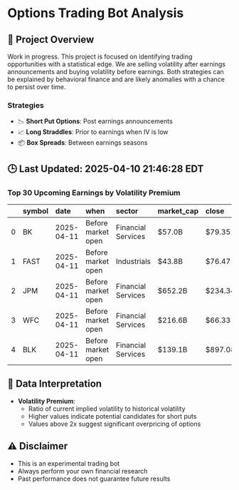 # Options Trading Bot Analysis

## 🚀 Project Overview
Work in progress. This project is focused on identifying trading opportunities with a statistical edge.
We are selling volatility after earnings announcements and buying volatility before earnings.
Both strategies can be explained by behavioral finance and are likely anomalies with a chance to persist over time.

### Strategies
- 📉 **Short Put Options**: Post earnings announcements
- 📈 **Long Straddles**: Prior to earnings when IV is low
- 📦 **Box Spreads**: Between earnings seasons

## 🕒 Last Updated: 2025-04-10 21:46:28 EDT

### Top 30 Upcoming Earnings by Volatility Premium

|    | symbol   | date       | when               | sector             | market_cap   | close   | hv_current   | iv_current   | vol_premium   |
|---:|:---------|:-----------|:-------------------|:-------------------|:-------------|:--------|:-------------|:-------------|:--------------|
|  0 | BK       | 2025-04-11 | Before market open | Financial Services | $57.0B       | $79.35  | 44.19%       | 47.69%       | 1.08x         |
|  1 | FAST     | 2025-04-11 | Before market open | Industrials        | $43.8B       | $76.47  | 38.07%       | 34.71%       | 0.91x         |
|  2 | JPM      | 2025-04-11 | Before market open | Financial Services | $652.2B      | $234.34 | 48.28%       | 40.63%       | 0.84x         |
|  3 | WFC      | 2025-04-11 | Before market open | Financial Services | $216.6B      | $66.33  | 52.04%       | 43.64%       | 0.84x         |
|  4 | BLK      | 2025-04-11 | Before market open | Financial Services | $139.1B      | $897.08 | 49.09%       | 36.88%       | 0.75x         |

## 📝 Data Interpretation

- **Volatility Premium**: 
  - Ratio of current implied volatility to historical volatility
  - Higher values indicate potential candidates for short puts
  - Values above 2x suggest significant overpricing of options

## ⚠️ Disclaimer
- This is an experimental trading bot
- Always perform your own financial research
- Past performance does not guarantee future results
